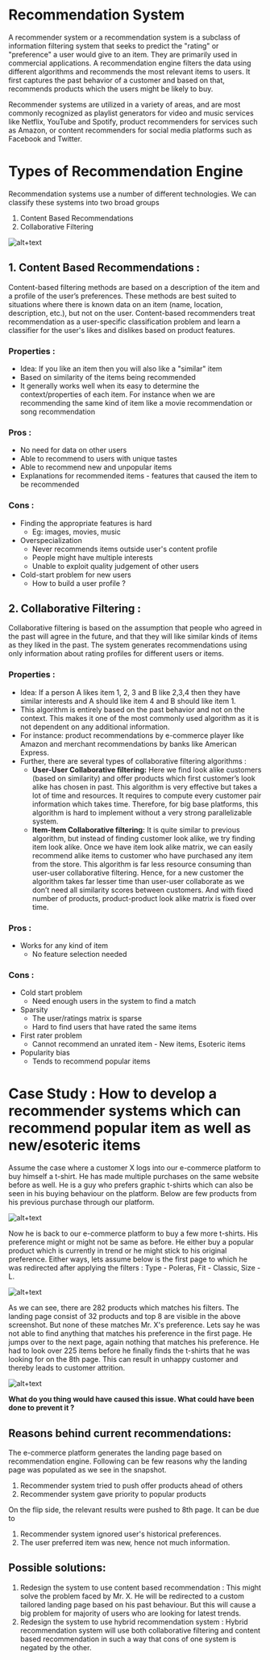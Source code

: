 # Recommendation System

A recommender system or a recommendation system is a subclass of information filtering system that seeks to predict the "rating" or "preference" a user would give to an item. They are primarily used in commercial applications. A recommendation engine filters the data using different algorithms and recommends the most relevant items to users. It first captures the past behavior of a customer and based on that, recommends products which the users might be likely to buy.

Recommender systems are utilized in a variety of areas, and are most commonly recognized as playlist generators for video and music services like Netflix, YouTube and Spotify, product recommenders for services such as Amazon, or content recommenders for social media platforms such as Facebook and Twitter.

# Types of Recommendation Engine

Recommendation systems use a number of different technologies. We can classify these systems into two broad groups
1. Content Based Recommendations
2. Collaborative Filtering


![alt+text](https://github.com/rinazbelhaj/Data-Science/blob/master/Images/Types.png?raw=true "Types of Recommendation Engine")

## 1. Content Based Recommendations :

Content-based filtering methods are based on a description of the item and a profile of the user’s preferences. These methods are best suited to situations where there is known data on an item (name, location, description, etc.), but not on the user. Content-based recommenders treat recommendation as a user-specific classification problem and learn a classifier for the user's likes and dislikes based on product features.
 
 ### Properties :
 * Idea: If you like an item then you will also like a "similar" item
 * Based on similarity of the items being recommended
 * It generally works well when its easy to determine the context/properties of each item. For instance when we are recommending the same kind of item like a movie recommendation or song recommendation
 
 ### Pros :
 * No need for data on other users
 * Able to recommend to users with unique tastes
 * Able to recommend new and unpopular items
 * Explanations for recommended items - features that caused the item to be recommended
 
 ### Cons :
 * Finding the appropriate features is hard
   * Eg: images, movies, music
 * Overspecialization
   * Never recommends items outside user's content profile
   * People might have multiple interests
   * Unable to exploit quality judgement of other users
 * Cold-start problem for new users
   * How to build a user profile ?
 
## 2. Collaborative Filtering :

Collaborative filtering is based on the assumption that people who agreed in the past will agree in the future, and that they will like similar kinds of items as they liked in the past. The system generates recommendations using only information about rating profiles for different users or items.

### Properties :
* Idea: If a person A likes item 1, 2, 3 and B like 2,3,4 then they have similar interests and A should like item 4 and B should like item 1.
* This algorithm is entirely based on the past behavior and not on the context. This makes it one of the most commonly used algorithm as it is not dependent on any additional information.
* For instance: product recommendations by e-commerce player like Amazon and merchant recommendations by banks like American Express.
* Further, there are several types of collaborative filtering algorithms :
  * **User-User Collaborative filtering:** Here we find look alike customers (based on similarity) and offer products which first customer’s look alike has chosen in past. This algorithm is very effective but takes a lot of time and resources. It requires to compute every customer pair information which takes time. Therefore, for big base platforms, this algorithm is hard to implement without a very strong parallelizable system.
  * **Item-Item Collaborative filtering:** It is quite similar to previous algorithm, but instead of finding customer look alike, we try finding item look alike. Once we have item look alike matrix, we can easily recommend alike items to customer who have purchased any item from the store. This algorithm is far less resource consuming than user-user collaborative filtering. Hence, for a new customer the algorithm takes far lesser time than user-user collaborate as we don’t need all similarity scores between customers. And with fixed number of products, product-product look alike matrix is fixed over time.

 ### Pros :
 * Works for any kind of item
   * No feature selection needed
 
 ### Cons :
 * Cold start problem
   * Need enough users in the system to find a match
 * Sparsity
   * The user/ratings matrix is sparse
   * Hard to find users that have rated the same items
 * First rater problem
   * Cannot recommend an unrated item - New items, Esoteric items
 * Popularity bias
   * Tends to recommend popular items
   
 # Case Study : How to develop a recommender systems which can recommend popular item as well as new/esoteric items
 
 Assume the case where a customer X logs into our e-commerce platform to buy himself a t-shirt. He has made multiple purchases on the same website before as well. He is a guy who prefers graphic t-shirts which can also be seen in his buying behaviour on the platform. Below are few products from his previous purchase through our platform.
 
 ![alt+text](https://github.com/rinazbelhaj/Data-Science/blob/master/Images/FB-1.png?raw=true "Purchase History")

Now he is back to our e-commerce platform to buy a few more t-shirts. His preference might or might not be same as before. He either buy a popular product which is currently in trend or he might stick to his original preference. Either ways, lets assume below is the first page to which he was redirected after applying the filters : Type - Poleras, Fit - Classic, Size - L.

 ![alt+text](https://github.com/rinazbelhaj/Data-Science/blob/master/Images/FB-2.PNG?raw=true "Home Page")
 
As we can see, there are 282 products which matches his filters. The landing page consist of 32 products and top 8 are visible in the above screenshot. But none of these matches Mr. X's preference. Lets say he was not able to find anything that matches his preference in the first page. He jumps over to the next page, again nothing that matches his preference. He had to look over 225 items before he finally finds the t-shirts that he was looking for on the 8th page. This can result in unhappy customer and thereby leads to customer attrition.

 ![alt+text](https://github.com/rinazbelhaj/Data-Science/blob/master/Images/FB-3.PNG?raw=true "8th Page")
 
 **What do you thing would have caused this issue. What could have been done to prevent it ?**
 
 ## Reasons behind current recommendations:
The e-commerce platform generates the landing page based on recommendation engine. Following can be few reasons why the landing page was populated as we see in the snapshot.
 1. Recommender system tried to push offer products ahead of others
 2. Recommender system gave priority to popular products
 
 On the flip side, the relevant results were pushed to 8th page. It can be due to
 1. Recommender system ignored user's historical preferences.
 2. The user preferred item was new, hence not much information.
 
 ## Possible solutions:
 1. Redesign the system to use content based recommendation :
    This might solve the problem faced by Mr. X. He will be redirected to a custom tailored landing page based on his past behaviour. But this will cause a big problem for majority of users who are looking for latest trends. 
 2. Redesign the system to use hybrid recommendation system :
    Hybrid recommendation system will use both collaborative filtering and content based recommendation in such a way that cons of one system is negated by the other.
 


